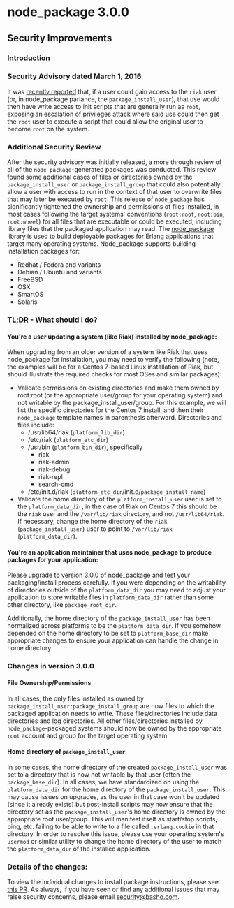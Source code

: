 # node_package 3.0.0
## Security Improvements
### Introduction
### Security Advisory dated March 1, 2016
It was [recently reported](http://docs.basho.com/riak/latest/community/product-advisories/codeinjectioninitfiles/) that, if a user could gain access to the `riak` user (or, in node_package parlance, the `package_install_user`), that use would then have write access to init scripts that are generally run as `root`, exposing an escalation of privileges attack where said use could then get the `root` user to execute a script that could allow the original user to become `root` on the system.

### Additional Security Review

After the security advisory was initially released, a more through review of all of the `node_package`-generated packages was conducted. This review found some additional cases of files or directories owned by the `package_install_user` or `package_install_group` that could also potentially allow a user with access to run in the context of that user to overwrite files that may later be executed by `root`. This release of `node_package` has significantly tightened the ownership and permissions of files installed, in most cases following the target systems' conventions (`root:root`, `root:bin`, `root:wheel`) for all files that are executable or could be executed, including library files that the packaged application may read.
The [node_package](https://github.com/basho/node_package) library is used to build deployable packages for Erlang applications that target many operating systems. Node_package supports building installation packages for:

- Redhat / Fedora and variants
- Debian / Ubuntu and variants
- FreeBSD
- OSX
- SmartOS
- Solaris

### TL;DR - What should I do?

#### You're a user updating a system (like Riak) installed by node_package:

When upgrading from an older version of a system like Riak that uses node_package for installation, you may need to verify the following (note, the examples will be for a Centos 7-based Linux installation of Riak, but should illustrate the required checks for most OSes and similar packages):

- Validate permissions on existing directories and make them owned by root:root (or the appropriate user/group for your operating system) and not writable by the package_install_user/group. For this example, we will list the specific directories for the Centos 7 install, and then their `node_package` template names in parenthesis afterward. Directories and files include:
	- /usr/lib64/riak (`platform_lib_dir`)
	- /etc/riak (`platform_etc_dir`)
	- /usr/bin (`platform_bin_dir`), specifically
		- riak
		- riak-admin
		- riak-debug
		- riak-repl
		- search-cmd
	- /etc/init.d/riak (`platform_etc_dir`/init.d/`package_install_name`)
- Validate the home directory of the `platform_install_user` user is set to the `platform_data_dir`, in the case of Riak on Centos 7 this should be the `riak` user and the `/var/lib/riak` directory, and not `/usr/lib64/riak`. If necessary, change the home directory of the `riak` (`package_install_user`) user  to point to `/var/lib/riak` (`platform_data_dir`).

#### You're an application maintainer that uses node_package to produce packages for your application:

Please upgrade to version 3.0.0 of node_package and test your packaging/install process carefully. If you were depending on the writability of directories outside of the `platform_data_dir` you may need to adjust your application to store writable files in `platform_data_dir` rather than some other directory, like `package_root_dir`. 

Additionally, the home directory of the `package_install_user` has been normalized across platforms to be the `platform_data_dir`. If you somehow depended on the home directory to be set to `platform_base_dir` make appropriate changes to ensure your application can handle the change in home directory.

### Changes in version 3.0.0
#### File Ownership/Permissions
In all cases, the only files installed as owned by `package_install_user:package_install_group` are now files to which the packaged application needs to write. These files/directories include data directories and log directories. All other files/directories installed by `node_package`-packaged systems should now be owned by the appropriate `root` account and group for the target operating system.

#### Home directory of `package_install_user`
In some cases, the home directory of the created `package_install_user` was set to a directory that is now not writable by that user (often the `package_base_dir`). In all cases, we have standardized on using the `platform_data_dir` for the home directory of the `package_install_user`. This may cause issues on upgrades, as the user in that case won't be updated (since it already exists) but post-install scripts may now ensure that the directory set as the `package_install_user`'s home directory is owned by the appropriate root user/group. This will manifest itself as start/stop scripts, ping, etc. failing to be able to write to a file called `.erlang.cookie` in that directory. In order to resolve this issue, please use your operating system's `usermod` or similar utility to change the home directory of the user to match the `platform_data_dir` of the installed application.

### Details of the changes:
To view the individual changes to install package instructions, please see [this PR](https://github.com/basho/node_package/pull/196). As always, if you have seen or find any additional issues that may raise security concerns, please email [security@basho.com](mailto:security@basho.com).